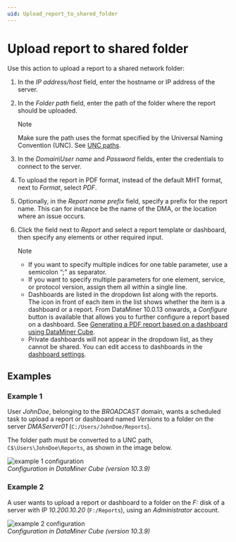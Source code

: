 ```yaml
---
uid: Upload_report_to_shared_folder
---
```


# Upload report to shared folder

Use this action to upload a report to a shared network folder:

1. In the *IP address/host* field, enter the hostname or IP address of the server.

1. In the *Folder path* field, enter the path of the folder where the report should be uploaded.

   > [!NOTE]
   > Make sure the path uses the format specified by the Universal Naming Convention (UNC). See [UNC paths](https://learn.microsoft.com/en-us/dotnet/standard/io/file-path-formats#unc-paths).

1. In the *Domain\\User name* and *Password* fields, enter the credentials to connect to the server.

1. To upload the report in PDF format, instead of the default MHT format, next to *Format*, select *PDF*.

1. Optionally, in the *Report name prefix* field, specify a prefix for the report name. This can for instance be the name of the DMA, or the location where an issue occurs.

1. Click the field next to *Report* and select a report template or dashboard, then specify any elements or other required input.

   > [!NOTE]
   >
   > - If you want to specify multiple indices for one table parameter, use a semicolon “;” as separator.
   > - If you want to specify multiple parameters for one element, service, or protocol version, assign them all within a single line.
   > - Dashboards are listed in the dropdown list along with the reports. The icon in front of each item in the list shows whether the item is a dashboard or a report. From DataMiner 10.0.13 onwards, a *Configure* button is available that allows you to further configure a report based on a dashboard. See [Generating a PDF report based on a dashboard using DataMiner Cube](xref:Generating_a_report_based_on_a_dashboard_Cube).
   > - Private dashboards will not appear in the dropdown list, as they cannot be shared. You can edit access to dashboards in the [dashboard settings](xref:Changing_dashboard_settings).

## Examples

### Example 1

User *JohnDoe*, belonging to the *BROADCAST* domain, wants a scheduled task to upload a report or dashboard named *Versions* to a folder on the server *DMAServer01* (`C:/Users/JohnDoe/Reports`).

The folder path must be converted to a UNC path, `C$\Users\JohnDoe\Reports`, as shown in the image below.

![example 1 configuration](~/user-guide/images/Upload_to_shared_folder1.png)<br>
*Configuration in DataMiner Cube (version 10.3.9)*

### Example 2

A user wants to upload a report or dashboard to a folder on the *F:* disk of a server with IP *10.200.10.20* (`F:/Reports`), using an *Administrator* account.

![example 2 configuration](~/user-guide/images/Upload_to_shared_folder2.png)<br>
*Configuration in DataMiner Cube (version 10.3.9)*
